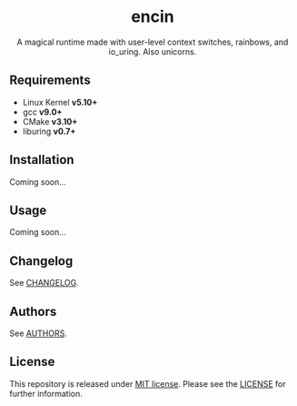 <div align="center">
  <h1>encin</h1>
  A magical runtime made with user-level context switches, rainbows, and io_uring. Also unicorns.
</div>

## Requirements

- Linux Kernel **v5.10+**
- gcc **v9.0+**
- CMake **v3.10+**
- liburing **v0.7+**

## Installation

Coming soon...

## Usage

Coming soon...

## Changelog

See [CHANGELOG].

## Authors

See [AUTHORS].

## License

This repository is released under [MIT license].
Please see the [LICENSE] for further information.


[//]: # (Links)

[AUTHORS]:
  https://github.com/umut-sahin/encin/blob/master/AUTHORS.md
[CHANGELOG]:
  https://github.com/umut-sahin/encin/blob/master/CHANGELOG.md
[LICENSE]:
  https://github.com/umut-sahin/encin/blob/master/LICENSE
[MIT License]:
  https://tldrlegal.com/license/mit-license
